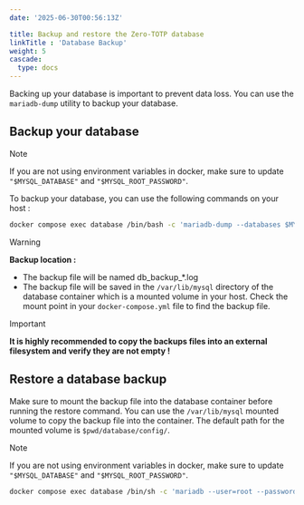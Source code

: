 ```yaml
---
date: '2025-06-30T00:56:13Z'

title: Backup and restore the Zero-TOTP database
linkTitle : 'Database Backup'
weight: 5
cascade:
  type: docs
---
```



Backing up your database is important to prevent data loss. You can use the `mariadb-dump` utility to backup your database.

## Backup your database

> [!note] 
> If you are not using environment variables in docker, make sure to update `"$MYSQL_DATABASE"` and `"$MYSQL_ROOT_PASSWORD"`.

To backup your database, you can use the following commands on your host :

```bash {filename="Database backup command"}
docker compose exec database /bin/bash -c 'mariadb-dump --databases $MYSQL_DATABASE --user=root    --password=$MYSQL_ROOT_PASSWORD  > /var/lib/mysql/db_backup_$(date +%Y%m%d_%H%M%S).sql'
```

> [!warning] 
> **Backup location :** 
> 
>  - The backup file will be named db_backup_\*.log 
>  - The backup file will be saved in the `/var/lib/mysql` directory of the database container which is a mounted volume in your host. Check the mount point in your `docker-compose.yml` file to find the backup file. 

> [!important] 
> **It is highly recommended to copy the backups files into an external filesystem and verify they are not empty !**


## Restore a database backup 

Make sure to mount the backup file into the database container before running the restore command. You can use the `/var/lib/mysql` mounted volume to copy the backup file into the container. The default path for the mounted volume is `$pwd/database/config/`.

> [!note]
> If you are not using environment variables in docker, make sure to update `"$MYSQL_DATABASE"` and `"$MYSQL_ROOT_PASSWORD"`.

```bash {filename="Restore backup"}
docker compose exec database /bin/sh -c 'mariadb --user=root --password=$MYSQL_ROOT_PASSWORD < $PATH_TO_SQL_FILE_IN_DOCKER_CONTAINER.sql'
```

